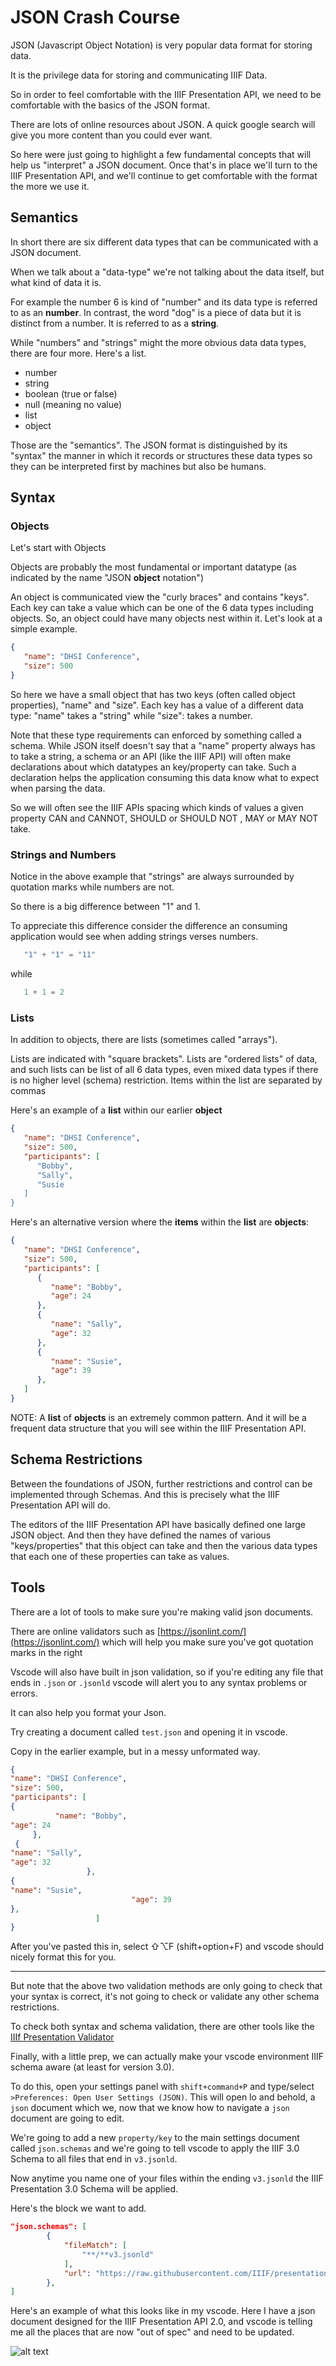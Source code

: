 # JSON Crash Course

JSON (Javascript Object Notation) is very popular data format for storing data. 

It is the privilege data for storing and communicating IIIF Data.

So in order to feel comfortable with the IIIF Presentation API, we need to be comfortable with the basics of the JSON format.

There are lots of online resources about JSON. A quick google search will give you more content than you could ever want. 

So here were just going to highlight a few fundamental concepts that will help us "interpret" a JSON document. Once that's in place we'll turn to the IIIF Presentation API, and we'll continue to get comfortable with the format the more we use it.


## Semantics

In short there are six different data types that can be communicated with a JSON document.

When we talk about a "data-type" we're not talking about the data itself, but what kind of data it is. 

For example the number 6 is kind of "number" and its data type is referred to as an **number**. In contrast, the word "dog" is a piece of data but it is distinct from a number. It is referred to as a **string**.

While "numbers" and "strings" might the more obvious data data types, there are four more. Here's a list. 

* number
* string
* boolean (true or false)
* null (meaning no value)
* list
* object

Those are the "semantics". The JSON format is distinguished by its "syntax" the manner in which it records or structures these data types so they can be interpreted first by machines but also be humans.

## Syntax 

### Objects

Let's start with Objects

Objects are probably the most fundamental or important datatype (as indicated by the name "JSON **object** notation")

An object is communicated view the "curly braces" and contains "keys". Each key can take a value which can be one of the 6 data types including objects. So, an object could have many objects nest within it. Let's look at a simple example.

```json
{
   "name": "DHSI Conference",
   "size": 500
}
```

So here we have a small object that has two keys (often called object properties), "name" and "size". Each key has a value of a different data type: "name" takes a "string" while "size": takes a number.

Note that these type requirements can enforced by something called a schema. While JSON itself doesn't say that a "name" property always has to take a string, a schema or an API (like the IIIF API) will often make declarations about which datatypes an key/property can take. Such a declaration helps the application consuming this data know what to expect when parsing the data.

So we will often see the IIIF APIs spacing which kinds of values a given property CAN and CANNOT, SHOULD or SHOULD NOT , MAY or MAY NOT take.

### Strings and Numbers
 
Notice in the above example that "strings" are always surrounded by quotation marks while numbers are not. 

So there is a big difference between "1" and 1.

To appreciate this difference consider the difference an consuming application would see when adding strings verses numbers. 

```js
   "1" + "1" = "11"
```

while

```js
   1 + 1 = 2
```


### Lists

In addition to objects, there are lists (sometimes called "arrays"). 

Lists are indicated with "square brackets". Lists are "ordered lists" of data, and such lists can be list of all 6 data types, even mixed data types if there is no higher level (schema) restriction. Items within the list are separated by commas

Here's an example of a **list** within our earlier **object**

```json
{
   "name": "DHSI Conference",
   "size": 500,
   "participants": [
      "Bobby",
      "Sally",
      "Susie
   ]
}
```

Here's an alternative version where the **items** within the **list** are **objects**:

```json
{
   "name": "DHSI Conference",
   "size": 500,
   "participants": [
      {
         "name": "Bobby",
         "age": 24
      },
      {
         "name": "Sally",
         "age": 32
      },
      {
         "name": "Susie",
         "age": 39
      },
   ]
}
```
NOTE: A **list** of **objects** is an extremely common pattern. And it will be a frequent data structure that you will see within the IIIF Presentation API.

## Schema Restrictions

Between the foundations of JSON, further restrictions and control can be implemented through Schemas. And this is precisely what the IIIF Presentation API will do. 

The editors of the IIIF Presentation API have basically defined one large JSON object. And then they have defined the names of various "keys/properties" that this object can take and then the various data types that each one of these properties can take as values.

## Tools

There are a lot of tools to make sure you're making valid json documents. 

There are online validators such as [https://jsonlint.com/](https://jsonlint.com/) which will help you make sure you've got quotation marks in the right

Vscode will also have built in json validation, so if you're editing any file that ends in `.json` or `.jsonld` vscode will alert you to any syntax problems or errors.

It can also help you format your Json.

Try creating a document called `test.json` and opening it in vscode.

Copy in the earlier example, but in a messy unformated way.

```json
{
"name": "DHSI Conference",
"size": 500,
"participants": [
{
          "name": "Bobby",
"age": 24
     },
 {
"name": "Sally",
"age": 32
                 },
{
"name": "Susie",
                           "age": 39
},
                   ]
}
```

After you've pasted this in, select ⇧⌥F (shift+option+F) and vscode should nicely format this for you.

---

But note that the above two validation methods are only going to check that your syntax is correct, it's not going to check or validate any other schema restrictions.

To check both syntax and schema validation, there are other tools like the [IIIf Presentation Validator](https://presentation-validator.iiif.io/)

Finally, with a little prep, we can actually make your vscode environment IIIF schema aware (at least for version 3.0).

To do this, open your settings panel with `shift+command+P` and type/select `>Preferences: Open User Settings (JSON)`. This will open lo and behold, a `json` document which we, now that we know how to navigate a `json` document are going to edit.

We're going to add a new `property/key` to the main settings document called `json.schemas` and we're going to tell vscode to apply the IIIF 3.0 Schema to all files that end in `v3.jsonld`. 

Now anytime you name one of your files within the ending `v3.jsonld` the IIIF Presentation 3.0 Schema will be applied.

Here's the block we want to add.

```json
"json.schemas": [
        {
            "fileMatch": [
                "**/**v3.jsonld"
            ],
            "url": "https://raw.githubusercontent.com/IIIF/presentation-validator/main/schema/iiif_3_0.json"
        },
]
```

Here's an example of what this looks like in my vscode. Here I have a json document designed for the IIIF Presentation API 2.0, and vscode is telling me all the places that are now "out of spec" and need to be updated.

![alt text](imgs/iiif3validator-in-vscode-image.png)

